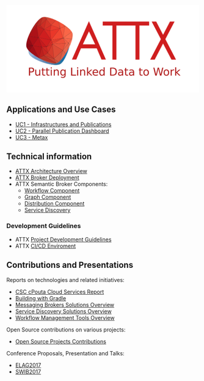 ![ATTX Project logo](images/attx_logo.svg)


## Applications and Use Cases

* [UC1 - Infrastructures and Publications](Use-case-Infrastructures-and-publications.md)
* [UC2 - Parallel Publication Dashboard](Use-case-Jyvaskyla.md)
* [UC3 - Metax](Use-case-Metax.md)

## Technical information

* [ATTX Architecture Overview](ATTX-Architecture-Overview.md)
* [ATTX Broker Deployment](ATTX-Broker-Deployment.md)
* ATTX Semantic Broker Components:
    * [Workflow Component](Workflow-Component.md)
    * [Graph Component](Graph-Component.md)
    * [Distribution Component](Distribution-Component.md)
    * [Service Discovery](ServiceDiscovery-Implementation.md)

### Development Guidelines

* ATTX [Project Development Guidelines](Project-Development-Environment.md)
* ATTX [CI/CD Enviroment](CI-CD-Enviroment.md)

## Contributions and Presentations

Reports on technologies and related initiatives:
* [CSC cPouta Cloud Services Report](CSC-cPouta-Cloud-Services-Report.md)
* [Building with Gradle](Building-with-Gradle.md)
* [Messaging Brokers Solutions Overview](Messaging-Brokers-Solutions.md)
* [Service Discovery Solutions Overview](Service-Discovery-Solutions.md)
* [Workflow Management Tools Overview](Workflow-Management-Tools.md)

Open Source contributions on various projects:

* [Open Source Projects Contributions](Open-Contributions.md)

Conference Proposals, Presentation and Talks:

* [ELAG2017](ELAG-2017.md)
* [SWIB2017](SWIB-2017.md)
